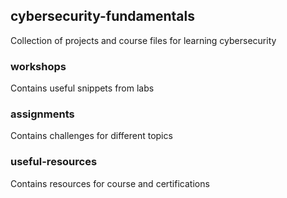 ## cybersecurity-fundamentals
Collection of projects and course files for learning cybersecurity

### workshops
Contains useful snippets from labs

### assignments
Contains challenges for different topics

### useful-resources
Contains resources for course and certifications
